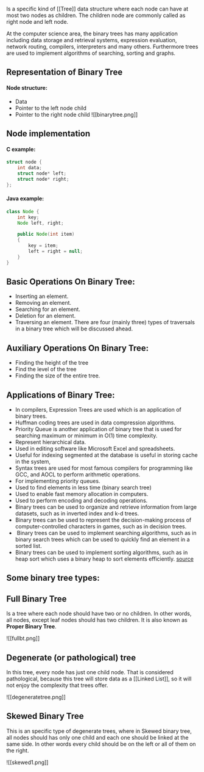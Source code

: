 Is a specific kind of [[Tree]] data structure where each node can have at most two  nodes as children. The children node are commonly called as right node and left node.

At the computer science area, the binary trees has many application including data storage and retrieval systems, expression evaluation, network routing, compilers, interpreters and many others. Furthermore trees are used to implement algorithms of searching, sorting and graphs.

## Representation of Binary Tree

#### Node structure:
- Data
- Pointer to the left node child
- Pointer to the right node child
![[binarytree.png]]

## Node implementation
#### C example:
```c
struct node {
	int data;
	struct node* left;
	struct node* right;
};
```
#### Java example:
```java
class Node {
	int key;
	Node left, right;
	
	public Node(int item)
	{
		key = item;
		left = right = null;
	}
}
```

## Basic Operations On Binary Tree:
- Inserting an element.
- Removing an element.
- Searching for an element.
- Deletion for an element.
- Traversing an element. There are four (mainly three) types of traversals in a binary tree which will be discussed ahead.
## Auxiliary Operations On Binary Tree:
- Finding the height of the tree
- Find the level of the tree
- Finding the size of the entire tree.
## Applications of Binary Tree:
- In compilers, Expression Trees are used which is an application of binary trees.
- Huffman coding trees are used in data compression algorithms.
- Priority Queue is another application of binary tree that is used for searching maximum or minimum in O(1) time complexity.
- Represent hierarchical data.
- Used in editing software like Microsoft Excel and spreadsheets.
- Useful for indexing segmented at the database is useful in storing cache in the system,
- Syntax trees are used for most famous compilers for programming like GCC, and AOCL to perform arithmetic operations.
- For implementing priority queues.
- Used to find elements in less time (binary search tree)
- Used to enable fast memory allocation in computers. 
- Used to perform encoding and decoding operations.
- Binary trees can be used to organize and retrieve information from large datasets, such as in inverted index and k-d trees.
- Binary trees can be used to represent the decision-making process of computer-controlled characters in games, such as in decision trees.
-  Binary trees can be used to implement searching algorithms, such as in binary search trees which can be used to quickly find an element in a sorted list.
- Binary trees can be used to implement sorting algorithms, such as in heap sort which uses a binary heap to sort elements efficiently.
[source](https://www.geeksforgeeks.org/)

## Some binary tree types:

## Full Binary Tree
Is a tree where each node should have two or no children. In other words, all nodes, except leaf nodes should has two children. It is also known as **Proper Binary Tree**.

![[fullbt.png]]

## Degenerate (or pathological) tree  
In this tree, every node has just one child node. That is considered pathological, because this tree will store data as a [[Linked List]], so it will not enjoy the complexity that trees offer.

![[degeneratetree.png]]
## Skewed Binary Tree
This is an specific type of degenerate trees, where in Skewed binary tree, all nodes should has only one child and each one should be linked at the same side. In other words every child should be on the left or all of them on the right. 

![[skewed1.png]]